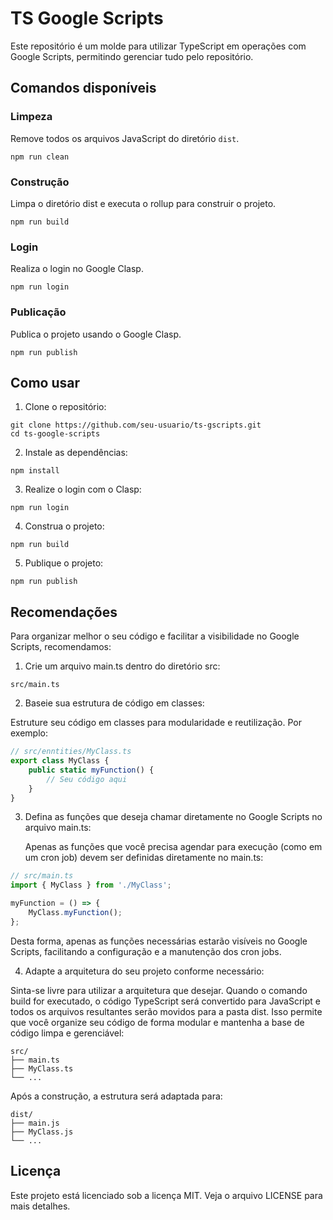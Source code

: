 # TS Google Scripts

Este repositório é um molde para utilizar TypeScript em operações com Google Scripts, permitindo gerenciar tudo pelo
repositório.

## Comandos disponíveis

### Limpeza

Remove todos os arquivos JavaScript do diretório `dist`.

```shell
npm run clean
```

### Construção

Limpa o diretório dist e executa o rollup para construir o projeto.

```shell
npm run build
```

### Login

Realiza o login no Google Clasp.

```shell
npm run login
```

### Publicação

Publica o projeto usando o Google Clasp.

```shell
npm run publish
```

## Como usar

1. Clone o repositório:

```shell
git clone https://github.com/seu-usuario/ts-gscripts.git
cd ts-google-scripts
```

2. Instale as dependências:

```shell
npm install
```

3. Realize o login com o Clasp:

```shell
npm run login
```

4. Construa o projeto:

```shell
npm run build
```

5. Publique o projeto:

```shell
npm run publish
```

## Recomendações

Para organizar melhor o seu código e facilitar a visibilidade no Google Scripts, recomendamos:

1. Crie um arquivo main.ts dentro do diretório src:

```shell
src/main.ts
```

2. Baseie sua estrutura de código em classes:

Estruture seu código em classes para modularidade e reutilização. Por exemplo:

```typescript
// src/enntities/MyClass.ts
export class MyClass {
    public static myFunction() {
        // Seu código aqui
    }
}
```

3. Defina as funções que deseja chamar diretamente no Google Scripts no arquivo main.ts:

    Apenas as funções que você precisa agendar para execução (como em um cron job) devem ser definidas diretamente no main.ts:

```typescript
// src/main.ts
import { MyClass } from './MyClass';

myFunction = () => {
    MyClass.myFunction();
};
```
Desta forma, apenas as funções necessárias estarão visíveis no Google Scripts, facilitando a configuração e a manutenção dos cron jobs.

4. Adapte a arquitetura do seu projeto conforme necessário:

Sinta-se livre para utilizar a arquitetura que desejar. Quando o comando build for executado, o código TypeScript será convertido para JavaScript e todos os arquivos resultantes serão movidos para a pasta dist. Isso permite que você organize seu código de forma modular e mantenha a base de código limpa e gerenciável:

```shell
src/
├── main.ts
├── MyClass.ts
└── ...

```

Após a construção, a estrutura será adaptada para:

```shell
dist/
├── main.js
├── MyClass.js
└── ...
```

## Licença

Este projeto está licenciado sob a licença MIT. Veja o arquivo LICENSE para mais detalhes.